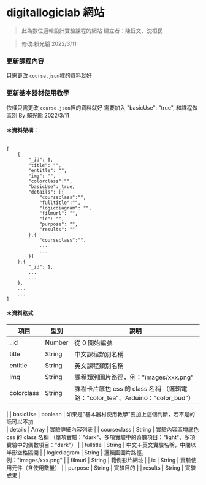 # digitallogiclab 網站

> 此為數位邏輯設計實驗課程的網站
> 建立者：陳鈺文、沈桓民

> 修改:賴光韜 2022/3/11

### 更新課程內容

只需更改 `course.json`裡的資料就好

### 更新基本器材使用教學

依樣只需更改 `course.json`裡的資料就好
需要加入 "basicUse": "true", 和課程做區別
By 賴光韜 2022/3/11

#### ＊資料架構：

```

[
    {
        "_id": 0,
        "title": "",
        "entitle": "",
        "img": "",
        "colorclass":"",
        "basicUse": true,
        "details": [{
            "courseclass":"",
            "fulltitle":"",
            "logicdiagram": "",
            "filmurl": "",
            "ic": "",
            "purpose": "",
            "results": ""
        },{
            "courseclass":"",
            ...
            ...
        }]
    },{
        "_id": 1,
        ...
        ...
    },
    ...
    ...
]
```

#### ＊資料格式

| 項目       | 型別   | 說明                                                                           |
| ---------- | ------ | ------------------------------------------------------------------------------ |
| \_id       | Number | 從 0 開始編號                                                                  |
| title      | String | 中文課程類別名稱                                                               |
| entitle    | String | 英文課程類別名稱                                                               |
| img        | String | 課程類別圖片路徑，例："images/xxx.png"                                         |
| colorclass | String | 課程卡片底色 css 的 class 名稱 （邏輯電路："color_tea"、Arduino："color_bud"） 
 |
| basicUse | boolean | 如果是"基本器材使用教學"要加上這個判斷，若不是的話可以不加  
| details | Array | 實驗詳細內容列表 |
| courseclass | String | 實驗內容區塊底色 css 的 class 名稱 （單項實驗："dark"、多項實驗中的奇數項目："light"、多項實驗中的偶數項目："dark"） |
| fulltitle | String | 中文＋英文實驗名稱，中間以半形空格隔開 |
| logicdiagram | String | 邏輯圖圖片路徑，例："images/xxx.png" |
| filmurl | String | 範例影片網址 |
| ic | String | 實驗使用元件（含使用數量） |
| purpose | String | 實驗目的 |
| results | String | 實驗成果 |
